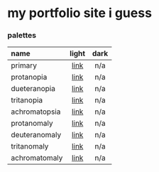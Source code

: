 # my portfolio site i guess
  
### palettes

| name | light | dark |
| :--- | :---: | :---: |
| primary | [link](https://coolors.co/242d29-506966-7ba4a2-5d88a1-c79b8d-eeeeee) | n/a |
| protanopia | [link](https://coolors.co/272729-5a5b66-8c8da2-6f709a-b3b390-eeeeee) | n/a |
| dueteranopia | [link](https://coolors.co/27262a-595766-8a87a2-6d6999-b6b991-eeeeee) | n/a |
| tritanopia | [link](https://coolors.co/242a2a-516767-7da2a2-5f9695-c49393-eeeeee) | n/a |
| achromatopsia | [link](https://coolors.co/292929-616161-979797-7d7d7d-a6a6a6-eeeeee) | n/a |
| protanomaly | [link](https://coolors.co/252a29-546066-8296a2-64799d-bea98e-eeeeee) | n/a |
| deuteranomaly | [link](https://coolors.co/252a29-556266-8399a2-657c9d-bea68e-eeeeee) | n/a |
| tritanomaly | [link](https://coolors.co/242b29-506866-7ca3a2-5e8e9c-c5978f-eeeeee) | n/a |
| achromatomaly | [link](https://coolors.co/272b29-596463-8a9d9c-6e828d-b5a19a-eeeeed) | n/a |
